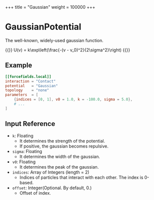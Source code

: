 +++
title = "Gaussian"
weight = 100000
+++

# GaussianPotential

The well-known, widely-used gaussian function.

{{<katex display>}}
U(v) = k\exp\left(\frac{-(v - v_0)^2}{2\sigma^2}\right)
{{</katex>}}

## Example

```toml
[[forcefields.local]]
interaction = "Contact"
potential   = "Gaussian"
topology    = "none"
parameters  = [
    {indices = [0, 1], v0 = 1.0, k = -100.0, sigma = 5.0},
    # ...
]
```

## Input Reference

- `k`: Floating
  - It determines the strength of the potential.
  - If positive, the gaussian becomes repulsive.
- `sigma`: Floating
  - It determines the width of the gaussian.
- `v0`: Floating
  - It determines the peak of the gaussian.
- `indices`: Array of Integers (length = 2)
  - Indices of particles that interact with each other. The index is 0-based.
- `offset`: Integer(Optional. By default, 0.)
  - Offset of index.

